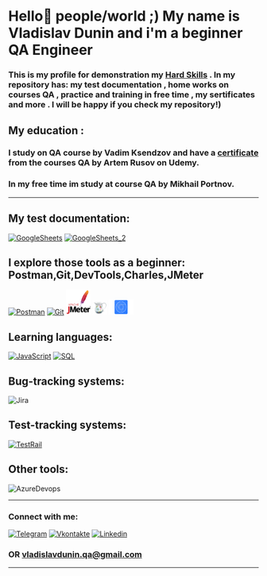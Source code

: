 # Hello👋 people/world ;) My name is Vladislav Dunin and i'm a beginner QA Engineer
### This is my profile for demonstration my [Hard Skills](https://github.com/VladislavDunin/My-testing-practice-checklists-bug-reports-and-home-work-) . In my repository has: my test documentation , home works on courses QA  , practice and training in free time , my sertificates and more . I will be happy if you check my repository!)
## My education : 
### I study on QA course by Vadim Ksendzov and  have a [certificate](https://github.com/VladislavDunin/My-testing-practice-checklists-bug-reports-and-home-work-/blob/main/Sertificates/%D0%A2%D0%B5%D1%81%D1%82%D0%B8%D1%80%D0%BE%D0%B2%D1%89%D0%B8%D0%BA%20%D1%81%20%D0%BD%D1%83%D0%BB%D1%8F.%20Web%2C%20Mobile%2C%20Postman%2C%20SQL%2C%20Git%2C%20Bash.pdf) from the courses QA by Artem Rusov on Udemy.
### In my free time im study at course QA by Mikhail Portnov.
-------------------------------------------------
## **My test documentation:**
[![GoogleSheets](https://img.shields.io/badge/-Checklists+bug_reports-090909?style=for-the-badge&logo=GoogleSheets)](https://drive.google.com/drive/folders/1AjG6qMTcGRlQA_n82bzTIOfA3e9qLPQp)
[![GoogleSheets_2](https://img.shields.io/badge/-bug_reports-090909?style=for-the-badge&logo=GoogleSheets)](https://drive.google.com/drive/folders/1ccDu6rw5ryOKYIzTbJBDBtEuOUvGkDYg)


##  **I explore those tools as a beginner:** Postman,Git,DevTools,Charles,JMeter
[![Postman](https://img.shields.io/badge/-Postman-090909?style=for-the-badge&logo=Postman)](https://github.com/VladislavDunin/My-testing-practice-checklists-bug-reports-and-home-work-/tree/main/POSTMAN)
[![Git](https://img.shields.io/badge/-Git-090909?style=for-the-badge&logo=Git)](https://github.com/VladislavDunin/My-testing-practice-checklists-bug-reports-and-home-work-/tree/main/Terminal%20home%20work%20and%20practice)
[<img src = "https://github.com/VladislavDunin/VladislavDunin/blob/main/jmeter_square.svg" width = "50" height = "50" />](https://github.com/VladislavDunin/My-testing-practice-checklists-bug-reports-and-home-work-/tree/main/JMeter)
[<img  src = "https://github.com/VladislavDunin/VladislavDunin/blob/main/41327135-e4bf090c-6eca-11e8-9b76-032e8e2b0707.png" width = "28" />](https://github.com/VladislavDunin/My-testing-practice-checklists-bug-reports-and-home-work-/tree/main/Charles)
<img src= "https://github.com/VladislavDunin/VladislavDunin/blob/main/chrome-devtools-16x9_720%20(1).png" width = "50" height = "30" />

## **Learning languages:**
[![JavaScript](https://img.shields.io/badge/-JavaScript-090909?style=for-the-badge&logo=JavaScript)](https://github.com/VladislavDunin/My-testing-practice-checklists-bug-reports-and-home-work-/tree/main/JavaScript%20homework%20and%20practice) 
[![SQL](https://img.shields.io/badge/-SQL-090909?style=for-the-badge&logo=MySQL)]()

## **Bug-tracking systems:**
![Jira](https://img.shields.io/badge/-Jira-090909?style=for-the-badge&logo=Jira)



## **Test-tracking systems:**
[![TestRail](https://img.shields.io/badge/-TestRail-090909?style=for-the-badge&logo=TestRail)]()

## Other tools:
![AzureDevops](https://img.shields.io/badge/-AzureDevops-090909?style=for-the-badge&logo=AzureDevops)

---------------------
### **Connect with me:**
[![Telegram](https://img.shields.io/badge/-Telegram-090909?style=for-the-badge&logo=Telegram)](https://t.me/VladislavDunin)
[![Vkontakte](https://img.shields.io/badge/-VKontakte-090909?style=for-the-badge&logo=VK)](https://vk.com/alfameister)
[![Linkedin](https://img.shields.io/badge/-Linkedin-090909?style=for-the-badge&logo=Linkedin)](https://www.linkedin.com/in/vladislav-dunin-520696236/)
### OR vladislavdunin.qa@gmail.com
 ---------------------------------